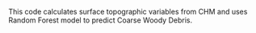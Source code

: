 

This code calculates surface topographic variables from CHM and uses Random Forest model to predict Coarse Woody Debris. 
